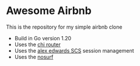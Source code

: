 # Awesome Airbnb

This is the repository for my simple airbnb clone

- Build in Go version 1.20
- Uses the [chi router](https://github.com/alexedwards/scs/)
- Uses the [alex edwards SCS](https://github.com/go-chi/chi) session management
- Uses the [nosurf](http://github.com/justinas/nosurf)